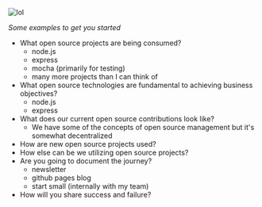 ![lol](https://media.giphy.com/media/3o72FfM5HJydzafgUE/giphy.gif)

_Some examples to get you started_ 

- What open source projects are being consumed?
  - node.js
  - express
  - mocha (primarily for testing)
  - many more projects than I can think of
- What open source technologies are fundamental to achieving business objectives?
  - node.js
  - express
- What does our current open source contributions look like?
  - We have some of the concepts of open source management but it's somewhat decentralized
- How are new open source projects used?
- How else can be we utilizing open source projects?
- Are you going to document the journey?
  - newsletter
  - github pages blog
  - start small (internally with my team)
- How will you share success and failure?
